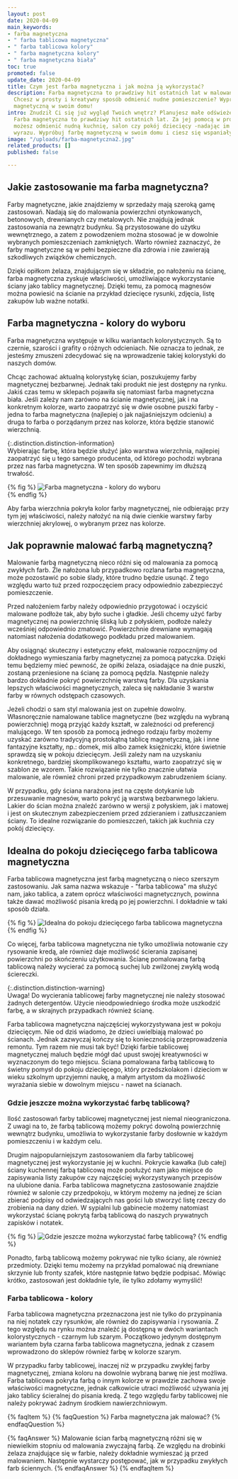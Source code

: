 ```yaml
---
layout: post
date: 2020-04-09
main_keywords:
- farba magnetyczna
- " farba tablicowa magnetyczna"
- " farba tablicowa kolory"
- " farba magnetyczna kolory"
- " farba magnetyczna biała"
toc: true
promoted: false
update_date: 2020-04-09
title: Czym jest farba magnetyczna i jak można ją wykorzystać?
description: Farba magnetyczna to prawdziwy hit ostatnich lat w malowaniu wnętrz.
  Chcesz w prosty i kreatywny sposób odmienić nudne pomieszczenie? Wypróbuj farbę
  magnetyczną w swoim domu!
intro: Znudził Ci się już wygląd Twoich wnętrz? Planujesz małe odświeżenie mieszkania?
  Farba magnetyczna to prawdziwy hit ostatnich lat. Za jej pomocą w prosty sposób
  możesz odmienić nudną kuchnię, salon czy pokój dziecięcy -nadając im zupełnie nowego
  wyrazu. Wypróbuj farbę magnetyczną w swoim domu i ciesz się wspaniałym efektem końcowym.
image: "/uploads/farba-magnetyczna2.jpg"
related_products: []
published: false

---
```

## Jakie zastosowanie ma farba magnetyczna?

Farby magnetyczne, jakie znajdziemy w sprzedaży mają szeroką gamę zastosowań. Nadają się do malowania powierzchni otynkowanych, betonowych, drewnianych czy metalowych. Nie znajdują jednak zastosowania na zewnątrz budynku. Są przystosowane do użytku wewnętrznego, a zatem z powodzeniem można stosować je w dowolnie wybranych pomieszczeniach zamkniętych.  Warto również zaznaczyć, że farby magnetyczne są w pełni bezpieczne dla zdrowia i nie zawierają szkodliwych związków chemicznych.

Dzięki opiłkom żelaza, znajdującym się w składzie, po nałożeniu na ścianę, farba magnetyczna zyskuje właściwości, umożliwiające wykorzystanie ściany jako tablicy magnetycznej.  Dzięki temu, za pomocą magnesów można powiesić na ścianie na przykład dziecięce rysunki, zdjęcia, listę zakupów lub ważne notatki.

## Farba magnetyczna - kolory do wyboru

Farba magnetyczna występuje w kilku wariantach kolorystycznych. Są to czernie, szarości i grafity o różnych odcieniach. Nie oznacza to jednak, ze jesteśmy zmuszeni zdecydować się na wprowadzenie takiej kolorystyki do naszych domów.

Chcąc zachować aktualną kolorystykę ścian, poszukujemy farby magnetycznej bezbarwnej. Jednak taki produkt nie jest dostępny na rynku. Jakiś czas temu w sklepach pojawiła się natomiast farba magnetyczna biała. Jeśli zależy nam zarówno na ścianie magnetycznej, jak i na konkretnym kolorze, warto zaopatrzyć się w dwie osobne puszki farby - jedna to farba magnetyczna (najlepiej o jak najjaśniejszym odcieniu) a druga to farba o porządanym przez nas kolorze, która będzie stanowić wierzchnią.

{:.distinction.distinction-information}  
Wybierając farbę, która będzie służyć jako warstwa wierzchnia, najlepiej zaopatrzyć się u tego samego producenta, od którego pochodzi wybrana przez nas farba magnetyczna. W ten sposób zapewnimy im dłuższą trwałość.

{% fig %}
![](/uploads/farba-magnetyczna-kolor2.jpg "Farba magnetyczna - kolory do wyboru")  
{% endfig %}

Aby farba wierzchnia pokryła kolor farby magnetycznej, nie odbierając przy tym jej właściwości, należy nałożyć na nią dwie cienkie warstwy farby wierzchniej akrylowej, o wybranym przez nas kolorze.

## Jak poprawnie malować farbą magnetyczną?

Malowanie farbą magnetyczną nieco różni się od malowania za pomocą zwykłych farb. Źle nałożona lub przypadkowo rozlana farba magnetyczna, może pozostawić po sobie ślady, które trudno będzie usunąć. Z tego względu warto tuż przed rozpoczęciem pracy odpowiednio zabezpieczyć pomieszczenie.

Przed nałożeniem farby należy odpowiednio przygotować i oczyścić  malowane podłoże tak, aby było suche i gładkie. Jeśli chcemy użyć farby magnetycznej na powierzchnię śliską lub z połyskiem, podłoże należy wcześniej odpowiednio zmatowić. Powierzchnie drewniane wymagają natomiast nałożenia dodatkowego podkładu przed malowaniem.

Aby osiągnąć skuteczny i estetyczny efekt, malowanie rozpocznijmy od dokładnego wymieszania farby magnetycznej za pomocą patyczka. Dzięki temu będziemy mieć pewność, że opiłki żelaza, osiadające na dnie puszki, zostaną przeniesione na ścianę za pomocą pędzla. Następnie należy bardzo dokładnie pokryć powierzchnię warstwą farby. Dla uzyskania lepszych właściwości magnetycznych, zaleca się nakładanie 3 warstw farby w równych odstępach czasowych.

Jeżeli chodzi o sam styl malowania jest on zupełnie dowolny. Własnoręcznie namalowane tablice magnetyczne (bez względu na wybraną powierzchnię) mogą przyjąć każdy kształt, w zależności od preferencji malującego. W ten sposób za pomocą jednego rodzaju farby możemy uzyskać zarówno tradycyjną prostokątną tablicę magnetyczną, jak i inne fantazyjne kształty, np.: domek, miś albo zamek księżniczki, które świetnie sprawdzą się w pokoju dziecięcym. Jeśli zależy nam na uzyskaniu konkretnego, bardziej skomplikowanego kształtu, warto zaopatrzyć się w szablon ze wzorem. Takie rozwiązanie nie tylko znacznie ułatwia malowanie, ale również chroni przed przypadkowym zabrudzeniem ściany.

W przypadku, gdy ściana narażona jest na częste dotykanie lub przesuwanie magnesów, warto pokryć ją warstwą bezbarwnego lakieru. Lakier do ścian można znaleźć zarówno w wersji z połyskiem, jak i matowej i jest on skutecznym zabezpieczeniem przed zdzieraniem i zatłuszczaniem ściany. To idealne rozwiązanie do pomieszczeń, takich jak kuchnia czy pokój dziecięcy.

## Idealna do pokoju dziecięcego farba tablicowa magnetyczna

Farba tablicowa magnetyczna jest farbą magnetyczną o nieco szerszym zastosowaniu. Jak sama nazwa wskazuje - "farba tablicowa" ma służyć nam, jako tablica, a zatem oprócz właściwości magnetycznych, powinna także dawać możliwość pisania kredą po jej powierzchni. I dokładnie w taki sposób działa.

{% fig %}
![](/uploads/farba-tablicowa2.jpg "Idealna do pokoju dziecięcego farba tablicowa magnetyczna")
{% endfig %}

Co więcej, farba tablicowa magnetyczna nie tylko umożliwia notowanie czy rysowanie kredą, ale również daje możliwość ścierania zapisanej powierzchni po skończeniu użytkowania. Ścianę pomalowaną farbą tablicową należy wycierać za pomocą suchej lub zwilżonej zwykłą wodą ściereczki.

{:.distinction.distinction-warning}  
Uwaga! Do wycierania tablicowej farby magnetycznej nie należy stosować żadnych detergentów. Użycie nieodpowiedniego środka może uszkodzić farbę, a w skrajnych przypadkach również ścianę.

Farba tablicowa magnetyczna najczęściej wykorzystywana jest w pokoju dziecięcym. Nie od dziś wiadomo, że dzieci uwielbiają malować po ścianach. Jednak zazwyczaj kończy się to koniecznością przeprowadzenia remontu. Tym razem nie musi tak być! Dzięki farbie tablicowej magnetycznej maluch będzie mógł dać upust swojej kreatywności w wyznaczonym do tego miejscu.  Ściana pomalowana farbą tablicową to świetny pomysł do pokoju dziecięcego, który przedszkolakom i dzieciom w wieku szkolnym uprzyjemni naukę, a małym artystom da możliwość wyrażania siebie w dowolnym miejscu - nawet na ścianach.

### Gdzie jeszcze można wykorzystać farbę tablicową?

Ilość zastosowań farby tablicowej magnetycznej jest niemal nieograniczona. Z uwagi na to, że farbą tablicową możemy pokryć dowolną powierzchnię wewnątrz budynku, umożliwia to wykorzystanie farby dosłownie w każdym pomieszczeniu i w każdym celu.

Drugim najpopularniejszym zastosowaniem dla farby tablicowej magnetycznej jest wykorzystanie jej w kuchni. Pokrycie kawałka (lub całej) ściany kuchennej farbą tablicową może posłużyć nam jako miejsce do zapisywania listy zakupów czy najczęściej wykorzystywanych przepisów na ulubione dania. Farba tablicowa magnetyczna zastosowanie znajdzie również w salonie czy przedpokoju, w którym możemy na jednej ze ścian zbierać podpisy od odwiedzających nas gości lub stworzyć listę rzeczy do zrobienia na dany dzień. W sypialni lub gabinecie możemy natomiast wykorzystać ścianę pokrytą farbą tablicową do naszych prywatnych zapisków i notatek.

{% fig %}
![](/uploads/farba-tablicowa.jpg "Gdzie jeszcze można wykorzystać farbę tablicową?")
{% endfig %}

Ponadto, farbą tablicową możemy pokrywać nie tylko ściany, ale również przedmioty. Dzięki temu możemy na przykład pomalować nią drewniane skrzynie lub fronty szafek, które następnie łatwo będzie podpisać. Mówiąc krótko, zastosowań jest dokładnie tyle, ile tylko zdołamy wymyślić!

### Farba tablicowa - kolory

Farba tablicowa magnetyczna przeznaczona jest nie tylko do przypinania na niej notatek czy rysunków, ale również do zapisywania i rysowania. Z tego względu na rynku można znaleźć ją dostępną w dwóch wariantach kolorystycznych - czarnym lub szarym. Początkowo jedynym dostępnym wariantem była czarna farba tablicowa magnetyczna, jednak z czasem wprowadzono do sklepów również farbę w kolorze szarym.

W przypadku farby tablicowej, inaczej niż w przypadku zwykłej farby magnetycznej, zmiana koloru na dowolnie wybraną barwę nie jest możliwa. Farba tablicowa pokryta farbą o innym kolorze w prawdzie zachowa swoje właściwości magnetyczne, jednak całkowicie utraci możliwość używania jej jako tablicy ścieralnej do pisania kredą. Z tego względu farby tablicowej nie należy pokrywać żadnym środkiem nawierzchniowym.

{% faqItem %}
{% faqQuestion %}
Farba magnetyczna jak malować?
{% endfaqQuestion %}

{% faqAnswer %}
Malowanie ścian farbą magnetyczną różni się w niewielkim stopniu od malowania zwyczajną farbą. Ze względu na drobinki żelaza znajdujące się w farbie, należy dokładnie wymieszać ją przed malowaniem. Następnie wystarczy postępować, jak w przypadku zwykłych farb ściennych.
{% endfaqAnswer %}
{% endfaqItem %}
